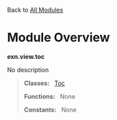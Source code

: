 Back to [All Modules](https://github.com/pyrustic/exn/blob/master/docs/modules/README.md#readme)

# Module Overview

**exn.view.toc**
 
No description

> **Classes:** &nbsp; [Toc](https://github.com/pyrustic/exn/blob/master/docs/modules/content/exn.view.toc/content/classes/Toc.md#class-toc)
>
> **Functions:** &nbsp; None
>
> **Constants:** &nbsp; None
